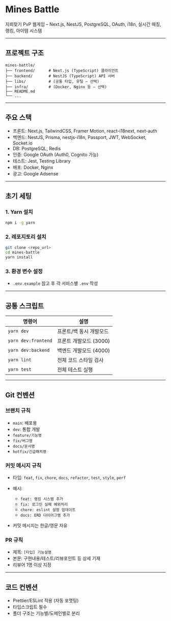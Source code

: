# Mines Battle

지뢰찾기 PvP 웹게임 – Next.js, NestJS, PostgreSQL, OAuth, i18n, 실시간 매칭, 랭킹, 아이템 시스템

---

## 프로젝트 구조

```
mines-battle/
├── frontend/      # Next.js (TypeScript) 클라이언트
├── backend/       # NestJS (TypeScript) API 서버
├── libs/          # (공통 타입, 유틸 – 선택)
├── infra/         # (Docker, Nginx 등 – 선택)
├── README.md
└── ...
```

---

## 주요 스택

* 프론트: Next.js, TailwindCSS, Framer Motion, react-i18next, next-auth
* 백엔드: NestJS, Prisma, nestjs-i18n, Passport, JWT, WebSocket, Socket.io
* DB: PostgreSQL, Redis
* 인증: Google OAuth (Auth0, Cognito 가능)
* 테스트: Jest, Testing Library
* 배포: Docker, Nginx
* 광고: Google Adsense

---

## 초기 세팅

### 1. Yarn 설치

```bash
npm i -g yarn
```

### 2. 레포지토리 설치

```bash
git clone <repo_url>
cd mines-battle
yarn install
```

### 3. 환경 변수 설정

* `.env.example` 참고 후 각 서비스별 `.env` 작성

---

## 공통 스크립트

| 명령어                 | 설명              |
| ------------------- | --------------- |
| `yarn dev`          | 프론트/백 동시 개발모드   |
| `yarn dev:frontend` | 프론트 개발모드 (3000) |
| `yarn dev:backend`  | 백엔드 개발모드 (4000) |
| `yarn lint`         | 전체 코드 스타일 검사    |
| `yarn test`         | 전체 테스트 실행       |

---

## Git 컨벤션

### 브랜치 규칙

* `main`: 배포용
* `dev`: 통합 개발
* `feature/기능명`
* `fix/버그명`
* `docs/문서명`
* `hotfix/긴급패치명`

### 커밋 메시지 규칙

* 타입: `feat`, `fix`, `chore`, `docs`, `refactor`, `test`, `style`, `perf`
* 예시:

  * `feat: 랭킹 시스템 추가`
  * `fix: 로그인 실패 예외처리`
  * `chore: eslint 설정 업데이트`
  * `docs: ERD 다이어그램 추가`
* 커밋 메시지는 한글/영문 자유

### PR 규칙

* 제목: `[타입] 기능설명`
* 본문: 구현내용/테스트/리뷰포인트 등 상세 기재
* 리뷰어 1명 이상 지정

---

## 코드 컨벤션

* Prettier/ESLint 적용 (자동 포맷팅)
* 타입스크립트 필수
* 폴더 구조는 기능별/도메인별로 분리